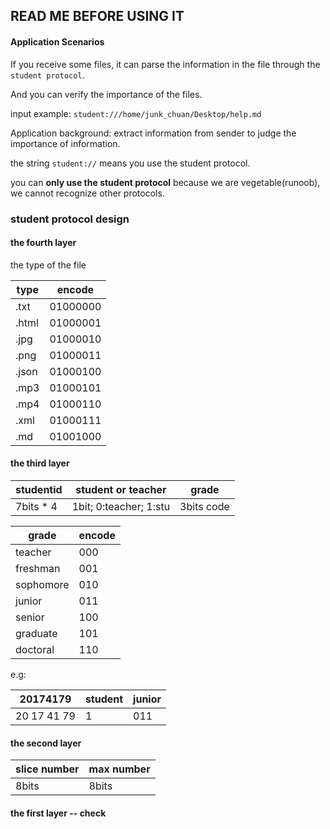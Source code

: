 ## READ ME BEFORE USING IT

#### Application Scenarios

If you receive some files, it can parse the information in the file through the `student protocol`.

And you can verify the importance of the files.



input example:
`student:///home/junk_chuan/Desktop/help.md`

Application background: extract information from sender to judge the importance of information.

the string `student://` means you use the student protocol.

you can **only use the student protocol** because we are vegetable(runoob), we cannot recognize other protocols.


### student protocol design

#### the fourth layer
the type of the file

|type  |encode  |
|------|--------|
|.txt  |01000000|
|.html |01000001|
|.jpg  |01000010|
|.png  |01000011|
|.json |01000100|
|.mp3  |01000101|
|.mp4  |01000110|
|.xml  |01000111|
|.md   |01001000|


#### the third layer

| studentid | student or teacher     | grade      |
|-----------|------------------------|------------|
| 7bits * 4 | 1bit; 0:teacher; 1:stu | 3bits code |

| grade     | encode |
|-----------|--------|
| teacher   | 000    |
| freshman  | 001    |
| sophomore | 010    |
| junior    | 011    |
| senior    | 100    |
| graduate  | 101    |
| doctoral  | 110    |

e.g:

| 20174179    | student | junior |
|-------------|---------|--------|
| 20 17 41 79 | 1       | 011    |

#### the second layer

| slice number | max number |
|--------------|------------|
| 8bits        | 8bits      |

#### the first layer -- check

